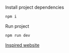Install project dependencies

```sh
npm i
```

Run project

```sh
npm run dev
```

[Inspired website](https://iftm.edu.br/hackathon/2024/)
